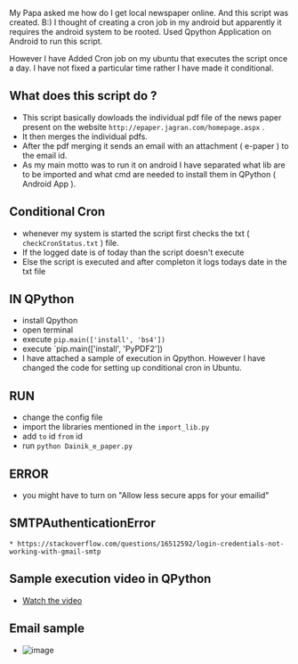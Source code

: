 My Papa asked me how do I get local newspaper online.
And this script was created. B:)
I thought of creating a cron job in my android but apparently it requires the android system to be rooted.
Used Qpython Application on Android to run this script. 

However I have Added Cron job on my ubuntu that executes the script once a day. I have not fixed a particular time rather I have made it conditional. 



## What does this script do ?
  * This script basically dowloads the individual pdf file of the news paper present on the website `http://epaper.jagran.com/homepage.aspx` .
  * It then merges the individual pdfs.
  * After the pdf merging it sends an email with an attachment ( e-paper ) to the email id.
  * As my main motto was to run it on android I have separated what lib are to be imported and what cmd are needed to install them in QPython ( Android App ).

## Conditional Cron
  * whenever my system is started the script first checks the txt ( ` checkCronStatus.txt` ) file.
  * If the logged date is of today than the script doesn't execute
  * Else the script is executed and after completon it logs todays date in the txt file 

## IN QPython 
  * install Qpython 
  * open terminal 
  * execute `pip.main(['install', 'bs4'])`
  * execute `pip.main(['install', 'PyPDF2'])
  * I have attached a sample of execution in Qpython. However I have changed the code for setting up conditional cron in Ubuntu.

## RUN
  * change the config file
  * import the libraries mentioned in the `import_lib.py`
  * add `to` id `from` id
  * run `python Dainik_e_paper.py`


## ERROR
  * you might have to turn on "Allow less secure apps for your emailid"
  ## SMTPAuthenticationError
    * https://stackoverflow.com/questions/16512592/login-credentials-not-working-with-gmail-smtp

## Sample execution video in QPython

   * [Watch the video](https://photos.app.goo.gl/2reXOkKhmu8rMlkx1)
## Email sample 
   * ![image](Email_sample.jpeg)
